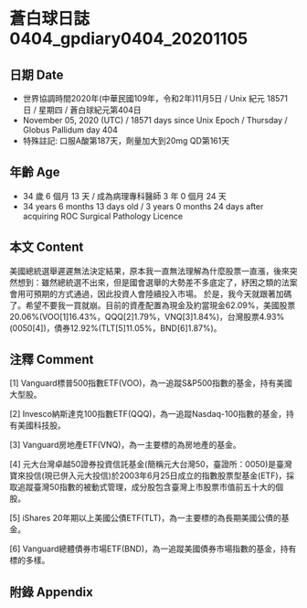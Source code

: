 [_metadata_:encoding]: - "utf-8"
[_metadata_:language]: - "zh-Hant-TW"
[_metadata_:fileformat]: - "markdown"
[_metadata_:MIME_type]: - "text/plain"
[_metadata_:markdown_version]: - "commonmark version 0.29"
[_metadata_:markdown_spec]: - "https://spec.commonmark.org/0.29/"

# 蒼白球日誌0404_gpdiary0404_20201105 #

## 日期 Date ##

* 世界協調時間2020年(中華民國109年，令和2年)11月5日 / Unix 紀元 18571 日 / 星期四 / 蒼白球紀元第404日
* November 05, 2020 (UTC) / 18571 days since Unix Epoch / Thursday / Globus Pallidum day 404
* 特殊註記: 口服A酸第187天，劑量加大到20mg QD第161天

## 年齡 Age ##

* 34 歲 6 個月 13 天 / 成為病理專科醫師 3 年 0 個月 24 天
* 34 years 6 months 13 days old / 3 years 0 months 24 days after acquiring ROC Surgical Pathology Licence

## 本文 Content ##

美國總統選舉遲遲無法決定結果，原本我一直無法理解為什麼股票一直漲，後來突然想到：雖然總統選不出來，但是國會選舉的大勢差不多底定了，紓困之類的法案會用可預期的方式通過，因此投資人會陸續投入市場。
於是，我今天就跟著加碼了。希望不要我一買就崩。目前的資產配置為現金及約當現金62.09%，美國股票20.06%(VOO[1]16.43%，QQQ[2]1.79%，VNQ[3]1.84%)，台灣股票4.93%(0050[4])，債券12.92%(TLT[5]11.05%，BND[6]1.87%)。

## 注釋 Comment ##

[1] Vanguard標普500指數ETF(VOO)，為一追蹤S&P500指數的基金，持有美國大型股。

[2] Invesco納斯達克100指數ETF(QQQ)，為一追蹤Nasdaq-100指數的基金，持有美國科技股。

[3] Vanguard房地產ETF(VNQ)，為一主要標的為房地產的基金。

[4] 元大台灣卓越50證券投資信託基金(簡稱元大台灣50，臺證所：0050)是臺灣寶來投信(現已併入元大投信)於2003年6月25日成立的指數股票型基金(ETF)，採取追蹤臺灣50指數的被動式管理，成分股包含臺灣上市股票市值前五十大的個股。

[5] iShares 20年期以上美國公債ETF(TLT)，為一主要標的為長期美國公債的基金。

[6] Vanguard總體債券市場ETF(BND)，為一追蹤美國債券市場指數的基金，持有標的多樣。

## 附錄 Appendix ##

